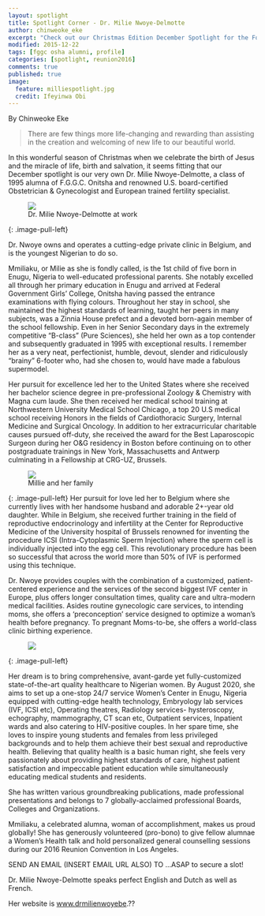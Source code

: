 ```yaml
---
layout: spotlight
title: Spotlight Corner - Dr. Milie Nwoye-Delmotte
author: chinweoke_eke
excerpt: "Check out our Christmas Edition December Spotlight for the Fostering Unity Series featuring Dr. Milie Nwoye-Delmotte, Class of '95."
modified: 2015-12-22
tags: [fggc osha alumni, profile]
categories: [spotlight, reunion2016]
comments: true
published: true
image:
  feature: milliespotlight.jpg
  credit: Ifeyinwa Obi
---
```

By Chinweoke Eke

> There are few things more life-changing and rewarding than assisting in the creation and welcoming of new life to our beautiful world.

In this wonderful season of Christmas when we celebrate the birth of Jesus and the miracle of life, birth and salvation, it seems fitting that our December spotlight is our very own Dr. Milie Nwoye-Delmotte, a class of 1995 alumna of F.G.G.C. Onitsha and renowned U.S. board-certified Obstetrician & Gynecologist and European trained fertility specialist.

<figure>
<a href="{{ site.url }}/images/millie/milliedoc.jpg"><img src="{{ site.url }}/images/millie/milliedoc.jpg"></a>
<figcaption>Dr. Milie Nwoye-Delmotte at work</figcaption>
</figure>
{: .image-pull-left}

Dr. Nwoye owns and operates a cutting-edge private clinic in Belgium, and is the youngest Nigerian to do so. 

Mmiliaku, or Milie as she is fondly called, is the 1st child of five born in Enugu, Nigeria to well-educated professional parents. She notably excelled all through her primary education in Enugu and arrived at Federal Government Girls’ College, Onitsha having passed the entrance examinations with flying colours. Throughout her stay in school, she maintained the highest standards of learning, taught her peers in many subjects, was a Zinnia House prefect and a devoted born-again member of the school fellowship. Even in her Senior Secondary days in the extremely competitive “B-class” (Pure Sciences), she held her own as a top contender and subsequently graduated in 1995 with exceptional results. I remember her as a very neat, perfectionist, humble, devout, slender and ridiculously “brainy” 6-footer who, had she chosen to, would have made a fabulous supermodel.

Her pursuit for excellence led her to the United States where she received her bachelor science degree in pre-professional Zoology & Chemistry with Magna cum laude. She then received her medical school training at Northwestern University Medical School Chicago, a top 20 U.S medical school receiving Honors in the fields of Cardiothoracic Surgery, Internal Medicine and Surgical Oncology. In addition to her extracurricular charitable causes pursued off-duty, she received the award for the Best Laparoscopic Surgeon during her O&G residency in Boston before continuing on to other postgraduate trainings in New York, Massachusetts and Antwerp culminating in a Fellowship at CRG-UZ, Brussels. 
 
<figure>
<a href="{{ site.url }}/images/millie/milliecollage2.jpg"><img src="{{ site.url }}/images/millie/milliecollage2.jpg"></a>
<figcaption>Millie and her family</figcaption>
</figure>
{: .image-pull-left}
Her pursuit for love led her to Belgium where she currently lives with her handsome husband and adorable 2+-year old daughter. While in Belgium, she received further training in the field of reproductive endocrinology and infertility at the Center for Reproductive Medicine of the University hospital of Brussels renowned for inventing the procedure ICSI (Intra-Cytoplasmic Sperm Injection) where the sperm cell is individually injected into the egg cell. This revolutionary procedure has been so successful that across the world more than 50% of IVF is performed using this technique.

Dr. Nwoye provides couples with the combination of a customized, patient-centered experience and the services of the second biggest IVF center in Europe, plus offers longer consultation times, quality care and ultra-modern medical facilities. Asides routine gynecologic care services, to intending moms, she offers a ‘preconception’ service designed to optimize a woman’s health before pregnancy. To pregnant Moms-to-be, she offers a world-class clinic birthing experience. 
<figure>
<a href="{{ site.url }}/images/millie/milliehospital.jpg"><img src="{{ site.url }}/images/millie/milliehospital.jpg"></a>
</figure>
{: .image-pull-left}

Her dream is to bring comprehensive, avant-garde yet fully-customized state-of-the-art quality healthcare to Nigerian women.  By August 2020, she aims to set up a one-stop 24/7 service Women’s Center in Enugu, Nigeria equipped with cutting-edge health technology, Embryology lab services (IVF, ICSI etc), Operating theatres, Radiology services- hysteroscopy, echography, mammography, CT scan etc, Outpatient services, Inpatient wards and also catering to HIV-positive couples. In her spare time, she loves to inspire young students and females from less privileged backgrounds and to help them achieve their best sexual and reproductive health. Believing that quality health is a basic human right, she feels very passionately about providing highest standards of care, highest patient satisfaction and impeccable patient education while simultaneously educating medical students and residents.

She has written various groundbreaking publications, made professional presentations and belongs to 7 globally-acclaimed professional Boards, Colleges and Organizations. 

Mmiliaku, a celebrated alumna, woman of accomplishment, makes us proud globally! She has generously volunteered (pro-bono) to give fellow alumnae a Women’s Health talk and hold personalized general counselling sessions during our 2016 Reunion Convention in Los Angeles. 

SEND AN EMAIL (INSERT EMAIL URL ALSO) TO ...ASAP to secure a slot! 

Dr. Milie Nwoye-Delmotte speaks perfect English and Dutch as well as French. 

Her website is www.drmilienwoyebe.??
